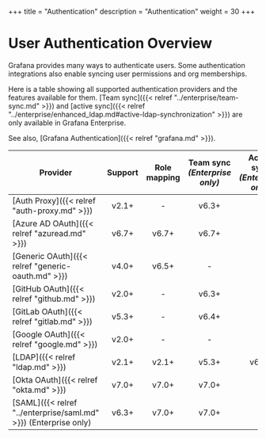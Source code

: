 +++
title = "Authentication"
description = "Authentication"
weight = 30
+++

# User Authentication Overview

Grafana provides many ways to authenticate users. Some authentication integrations also enable syncing user permissions and org memberships.

Here is a table showing all supported authentication providers and the features available for them. [Team sync]({{< relref "../enterprise/team-sync.md" >}}) and [active sync]({{< relref "../enterprise/enhanced_ldap.md#active-ldap-synchronization" >}}) are only available in Grafana Enterprise.

See also, [Grafana Authentication]({{< relref "grafana.md" >}}).

| Provider                                                         | Support | Role mapping | Team sync<br> _(Enterprise only)_ | Active sync<br> _(Enterprise only)_ |
| ---------------------------------------------------------------- | :-----: | :----------: | :-------------------------------: | :---------------------------------: |
| [Auth Proxy]({{< relref "auth-proxy.md" >}})                     |  v2.1+  |      -       |               v6.3+               |                  -                  |
| [Azure AD OAuth]({{< relref "azuread.md" >}})                    |  v6.7+  |    v6.7+     |               v6.7+               |                  -                  |
| [Generic OAuth]({{< relref "generic-oauth.md" >}})               |  v4.0+  |    v6.5+     |                 -                 |                  -                  |
| [GitHub OAuth]({{< relref "github.md" >}})                       |  v2.0+  |      -       |               v6.3+               |                  -                  |
| [GitLab OAuth]({{< relref "gitlab.md" >}})                       |  v5.3+  |      -       |               v6.4+               |                  -                  |
| [Google OAuth]({{< relref "google.md" >}})                       |  v2.0+  |      -       |                 -                 |                  -                  |
| [LDAP]({{< relref "ldap.md" >}})                                 |  v2.1+  |    v2.1+     |               v5.3+               |                v6.3+                |
| [Okta OAuth]({{< relref "okta.md" >}})                           |  v7.0+  |    v7.0+     |               v7.0+               |                  -                  |
| [SAML]({{< relref "../enterprise/saml.md" >}}) (Enterprise only) |  v6.3+  |    v7.0+     |               v7.0+               |                  -                  |
